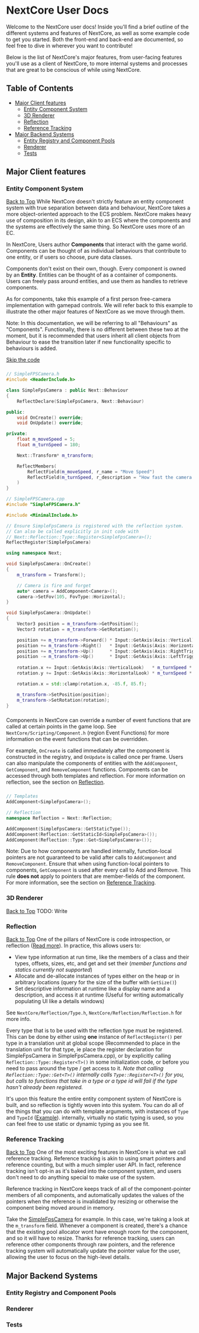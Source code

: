 <!-- TODO: Of note for the judges, api location and changes made and motivations for them -->

# NextCore User Docs <!-- omit in toc -->

Welcome to the NextCore user docs! Inside you'll find a brief outline of the different systems and features of NextCore, as well as some example code to get you started. Both the front-end and back-end are documented, so feel free to dive in wherever you want to contribute!

Below is the list of NextCore's major features, from user-facing features you'll use as a client of NextCore, to more internal systems and processes that are great to be conscious of while using NextCore.

## Table of Contents <!-- omit in toc -->

- [Major Client features](#major-client-features)
  - [Entity Component System](#entity-component-system)
  - [3D Renderer](#3d-renderer)
  - [Reflection](#reflection)
  - [Reference Tracking](#reference-tracking)
- [Major Backend Systems](#major-backend-systems)
  - [Entity Registry and Component Pools](#entity-registry-and-component-pools)
  - [Renderer](#renderer)
  - [Tests](#tests)

## Major Client features

### Entity Component System

[Back to Top](#table-of-contents----omit-in-toc)
While NextCore doesn't strictly feature an entity component system with true separation between data and behaviour, NextCore takes a more object-oriented approach to the ECS problem. NextCore makes heavy use of composition in its design, akin to an ECS where the components and the systems are effectively the same thing. So NextCore uses more of an EC.

In NextCore, Users author **Components** that interact with the game world. Components can be thought of as individual behaviours that contribute to one entity, or if users so choose, pure data classes.

Components don't exist on their own, though. Every component is owned by an **Entity**. Entities can be thought of as a container of components. Users can freely pass around entities, and use them as handles to retrieve components.

As for components, take this example of a first person free-camera implementation with gamepad controls. We will refer back to this example to illustrate the other major features of NextCore as we move through them.

Note: In this documentation, we will be referring to all "Behaviours" as "Components". Functionally, there is no different between these two at the moment, but it is recommended that users inherit all client objects from Behaviour to ease the transition later if new functionality specific to behaviours is added.

<!-- <div style="page-break-after: always;"/> -->

[Skip the code](#post-example-code-------omit-in-toc)

### <!-- fps camera example --> <!-- omit in toc -->

```cpp
// SimpleFPSCamera.h
#include <HeaderInclude.h>

class SimpleFpsCamera : public Next::Behaviour
{
    ReflectDeclare(SimpleFpsCamera, Next::Behaviour)

public:
    void OnCreate() override;
    void OnUpdate() override;

private:
    float m_moveSpeed = 5;
    float m_turnSpeed = 180;

    Next::Transform* m_transform;

    ReflectMembers(
        ReflectField(m_moveSpeed, r_name = "Move Speed")
        ReflectField(m_turnSpeed, r_description = "How fast the camera turns per second in degrees")
    )
}

// SimpleFPSCamera.cpp
#include "SimpleFPSCamera.h"

#include <MinimalInclude.h>

// Ensure SimpleFpsCamera is registered with the reflection system. 
// Can also be called explicitly in init code with
// Next::Reflection::Type::Register<SimpleFpsCamera>();
ReflectRegister(SimpleFpsCamera)

using namespace Next;

void SimpleFpsCamera::OnCreate()
{
    m_transform = Transform();

    // Camera is fire and forget
    auto* camera = AddComponent<Camera>();
    camera->SetFov(105, FovType::Horizontal);
}

void SimpleFpsCamera::OnUpdate()
{
    Vector3 position = m_transform->GetPosition();
    Vector3 rotation = m_transform->GetRotation();

    position += m_transform->Forward() * Input::GetAxis(Axis::Vertical)     * m_moveSpeed * Time::DeltaTime();
    position += m_transform->Right()   * Input::GetAxis(Axis::Horizontal)   * m_moveSpeed * Time::DeltaTime();
    position += m_transform->Up()      * Input::GetAxis(Axis::RightTrigger) * m_moveSpeed * Time::DeltaTime();
    position -= m_transform->Up()      * Input::GetAxis(Axis::LeftTrigger)  * m_moveSpeed * Time::DeltaTime();
    
    rotation.x += Input::GetAxis(Axis::VerticalLook)   * m_turnSpeed * Time::DeltaTime();
    rotation.y += Input::GetAxis(Axis::HorizontalLook) * m_turnSpeed * Time::DeltaTime();

    rotation.x = std::clamp(rotation.x, -85.f, 85.f);

    m_transform->SetPosition(position);
    m_transform->SetRotation(rotation);
}
```

### <!-- post-example code --> <!-- omit in toc -->

Components in NextCore can override a number of event functions that are called at certain points in the game loop. See `NextCore/Scripting/Component.h` (region Event Functions) for more information on the event functions that can be overridden.

For example, `OnCreate` is called immediately after the component is constructed in the registry, and `OnUpdate` is called once per frame. Users can also manipulate the components of entities with the `AddComponent`, `GetComponent`, and `RemoveComponent` functions. Components can be accessed through both templates and reflection. For more information on reflection, see the section on [Reflection](#reflection).

### <!-- comp func example --> <!-- omit in toc -->

```cpp
// Templates
AddComponent<SimpleFpsCamera>();

// Reflection
namespace Reflection = Next::Reflection;

AddComponent(SimpleFpsCamera::GetStaticType());
AddComponent(Reflection::GetStaticId<SimpleFpsCamera>());
AddComponent(Reflection::Type::Get<SimpleFpsCamera>());
```

Note: Due to how components are handled internally, function-local pointers are not guaranteed to be valid after calls to `AddComponent` and `RemoveComponent`. Ensure that when using function-local pointers to components, `GetComponent` is used after every call to Add and Remove. This rule **does not** apply to pointers that are member-fields of the component. For more information, see the section on [Reference Tracking](#reference-tracking).

### 3D Renderer

[Back to Top](#table-of-contents----omit-in-toc)
TODO: Write

### Reflection

[Back to Top](#table-of-contents----omit-in-toc)
One of the pillars of NextCore is code introspection, or reflection ([Read more](https://en.wikipedia.org/wiki/Reflective_programming)). In practice, this allows users to:

- View type information at run time, like the members of a class and their types, offsets, sizes, etc, and get and set their
   (*member functions and statics currently not supported*)
- Allocate and de-allocate instances of types either on the heap or in arbitrary locations (query for the size of the buffer with `GetSize()`)
- Set descriptive information at runtime like a display name and a description, and access it at runtime (Useful for writing automatically populating UI like a details windows)

See `NextCore/Reflection/Type.h`, `NextCore/Reflection/Reflection.h` for more info.

Every type that is to be used with the reflection type must be registered. This can be done by either using **one** instance of `ReflectRegister()` per type in a translation unit at global scope (Recommended to place in the translation unit for that type, ie place the register declaration for SimpleFpsCamera in SimpleFpsCamera.cpp), or by explicitly calling `Reflection::Type::Register<T>()` in some initialization code, or before you need to pass around the type / get access to it.
*Note that calling `Reflection::Type::Get<T>()` internally calls `Type::Register<T>()` for you, but calls to functions that take in a type or a type id will fail if the type hasn't already been registered.*

It's upon this feature the entire entity component system of NextCore is built, and so reflection is tightly woven into this system. You can do all of the things that you can do with template arguments, with instances of `Type` and `TypeId` ([Example](#comp-func-example-------omit-in-toc)). internally, virtually no static typing is used, so you can feel free to use static or dynamic typing as you see fit.

### Reference Tracking

[Back to Top](#table-of-contents----omit-in-toc)
One of the most exciting features in NextCore is what we call reference tracking. Reference tracking is akin to using smart pointers and reference counting, but with a much simpler user API. In fact, reference tracking isn't opt-in as it's baked into the component system, and users don't need to do anything special to make use of the system.

Reference tracking in NextCore keeps track of all of the component-pointer members of all components, and automatically updates the values of the pointers when the reference is invalidated by resizing or otherwise the component being moved around in memory.

Take the [SimpleFpsCamera](#fps-camera-example-------omit-in-toc) for example. In this case, we're taking a look at the `m_transform` field. Whenever a component is created, there's a chance that the existing pool allocator wont have enough room for the component, and so it will have to resize. Thanks for reference tracking, users can reference other components through raw pointers, and the reference tracking system will automatically update the pointer value for the user, allowing the user to focus on the high-level details.

## Major Backend Systems

### Entity Registry and Component Pools

### Renderer

### Tests
